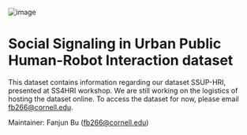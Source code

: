 ![image](https://github.com/FAR-Lab/SSUP-HRI/assets/20778137/ce9ee508-4a56-417d-8178-2241860686c8)

# Social Signaling in Urban Public Human-Robot Interaction dataset

This dataset contains information regarding our dataset SSUP-HRI, presented at SS4HRI workshop.
We are still working on the logistics of hosting the dataset online. To access the dataset for now, please email fb266@cornell.edu.

Maintainer: Fanjun Bu (fb266@cornell.edu)

